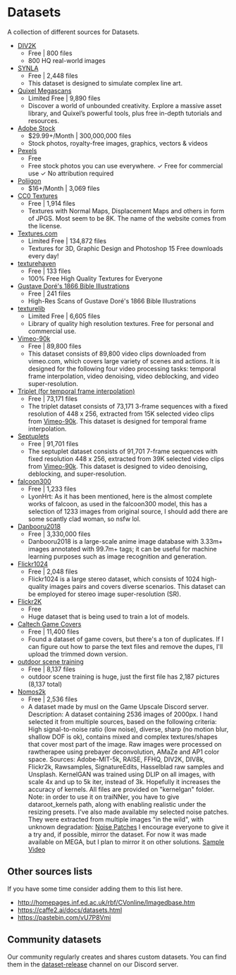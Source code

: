 # Datasets

A collection of different sources for Datasets.

- [DIV2K](http://data.vision.ee.ethz.ch/cvl/DIV2K/DIV2K_train_HR.zip)
    - Free | 800 files
    - 800 HQ real-world images
- [SYNLA](https://github.com/bloc97/SYNLA-Dataset)
    - Free | 2,448 files
    - This dataset is designed to simulate complex line art.
- [Quixel Megascans](https://quixel.com/megascans/library)
    - Limited Free | 9,890 files
    - Discover a world of unbounded creativity. Explore a massive asset library, and Quixel’s powerful tools, plus free in-depth tutorials and resources.
- [Adobe Stock](https://stock.adobe.com/)
    - $29.99+/Month | 300,000,000 files
    - Stock photos, royalty-free images, graphics, vectors & videos
- [Pexels](https://www.pexels.com/)
    - Free
    - Free stock photos you can use everywhere. ✓ Free for commercial use ✓ No attribution required
- [Poliigon](https://www.poliigon.com/)
    - $16+/Month | 3,069 files
- [CC0 Textures](https://cc0textures.com/)
    - Free | 1,914 files
    - Textures with Normal Maps, Displacement Maps and others in form of JPGS. Most seem to be 8K. The name of the website comes from the license.
- [Textures.com](https://www.textures.com/)
    - Limited Free | 134,872 files
    - Textures for 3D, Graphic Design and Photoshop 15 Free downloads every day!
- [texturehaven](https://texturehaven.com/)
    - Free | 133 files
    - 100% Free High Quality Textures for Everyone
- [Gustave Doré's 1866 Bible Illustrations][bible]
    - Free | 241 files
    - High-Res Scans of Gustave Doré's 1866 Bible Illustrations
- [texturelib](http://texturelib.com/)
    - Limited Free | 6,605 files
    - Library of quality high resolution textures. Free for personal and commercial use.
- [Vimeo-90k][toflow]
    - Free | 89,800 files
    - This dataset consists of 89,800 video clips downloaded from vimeo.com, which covers large variety of scenes and actions. It is designed for the following four video processing tasks: temporal frame interpolation, video denoising, video deblocking, and video super-resolution.
- [Triplet (for temporal frame interpolation)][toflow]
    - Free | 73,171 files
    - The triplet dataset consists of 73,171 3-frame sequences with a fixed resolution of 448 x 256, extracted from 15K selected video clips from [Vimeo-90k][toflow]. This dataset is designed for temporal frame interpolation.
- [Septuplets][toflow]
    - Free | 91,701 files
    - The septuplet dataset consists of 91,701 7-frame sequences with fixed resolution 448 x 256, extracted from 39K selected video clips from [Vimeo-90k][toflow]. This dataset is designed to video denoising, deblocking, and super-resolution.
- [falcoon300](https://drive.google.com/open?id=1f25paYZvzULHsBRIjrqcVWTjiekupZQP)
    - Free | 1,233 files
    - LyonHrt: As it has been mentioned, here is the almost complete works of falcoon, as used in the falcoon300 model, this has a selection of 1233 images from original source, I should add there are some scantly clad woman, so nsfw lol.
- [Danbooru2018](https://www.gwern.net/Danbooru2018)
    - Free | 3,330,000 files
    - Danbooru2018 is a large-scale anime image database with 3.33m+ images annotated with 99.7m+ tags; it can be useful for machine learning purposes such as image recognition and generation.
- [Flickr1024](https://yingqianwang.github.io/Flickr1024/)
    - Free | 2,048 files
    - Flickr1024 is a large stereo dataset, which consists of 1024 high-quality images pairs and covers diverse scenarios. This dataset can be employed for stereo image super-resolution (SR).
- [Flickr2K](https://cv.snu.ac.kr/research/EDSR/Flickr2K.tar)
    - Free
    - Huge dataset that is being used to train a lot of models.
- [Caltech Game Covers](http://www.mohamedaly.info/datasets/caltech-games)
    - Free | 11,400 files
    - Found a dataset of game covers, but there's a ton of duplicates. If I can figure out how to parse the text files and remove the dupes, I'll upload the trimmed down version.
- [outdoor scene training](https://drive.google.com/drive/folders/16PIViLkv4WsXk4fV1gDHvEtQxdMq6nfY)
    - Free | 8,137 files
    - outdoor scene training is huge, just the first file has 2,187 pictures (8,137 total)
- [Nomos2k](https://mega.nz/file/SL5jwYSR#nkVWxRMazz1QO72338ZEl1Ts0BLJjtYFxr9Ne-jmf7A)
    - Free | 2,536 files
    - A dataset made by musl on the Game Upscale Discord server. Description: A dataset containing 2536 images of 2000px. I hand selected it from multiple sources, based on the following criteria: High signal-to-noise ratio (low noise), diverse, sharp (no motion blur, shallow DOF is ok), contains mixed and complex textures/shapes that cover most part of the image. Raw images were processed on rawtherapee using prebayer deconvolution, AMaZe and AP1 color space. Sources: Adobe-MIT-5k, RAISE, FFHQ, DIV2K, DIV8k, Flickr2k, Rawsamples, SignatureEdits, Hasselblad raw samples and Unsplash. KernelGAN was trained using DLIP on all images, with scale 4x and up to 5k iter, instead of 3k. Hopefully it increases the accuracy of kernels. All files are provided on "kernelgan" folder. Note: in order to use it on traiNNer, you have to give dataroot_kernels path, along with enabling realistic under the resizing presets. I've also made available my selected noise patches. They were extracted from multiple images "in the wild", with unknown degradation: [Noise Patches](https://mega.nz/file/WSZjjYRI#jgJYQTxJQyJjW5cbDJdUte0szfOpyeiDRrWmMzIkxZ0) I encourage everyone to give it a try and, if possible, mirror the dataset. For now it was made available on MEGA, but I plan to mirror it on other solutions. [Sample Video](https://cdn.discordapp.com/attachments/579685650824036387/904201202546380820/nomos2k.mp4)

## Other sources lists

If you have some time consider adding them to this list here.

-   http://homepages.inf.ed.ac.uk/rbf/CVonline/Imagedbase.htm
-   https://caffe2.ai/docs/datasets.html
-   https://pastebin.com/vU7P8Vmi

## Community datasets

Our community regularly creates and shares custom datasets. You can find them in the [dataset-release](https://discord.com/channels/547949405949657098/905446120333930566) channel on our Discord server.

[bible]: https://www.reddit.com/r/DHExchange/comments/ay0w3c/s_highres_scans_of_gustave_dor%C3%A9s_1866_bible/
[toflow]: http://toflow.csail.mit.edu/

